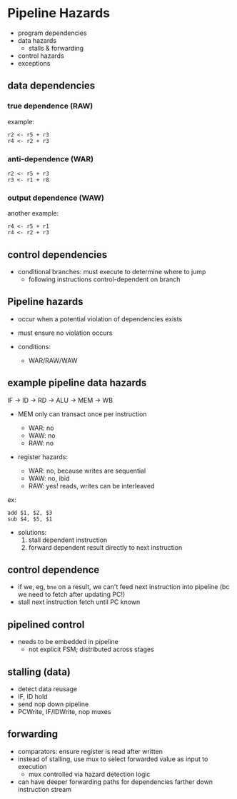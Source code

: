 # Pipeline Hazards
- program dependencies
- data hazards
	- stalls & forwarding
- control hazards
- exceptions

## data dependencies
### true dependence (RAW)
example:
```
r2 <- r5 + r3
r4 <- r2 + r3
```

### anti-dependence (WAR)
```
r2 <- r5 + r3
r3 <- r1 + r8
```

### output dependence (WAW)
another example:
```
r4 <- r5 + r1
r4 <- r2 + r3
```

## control dependencies
- conditional branches: must execute to determine where to jump
	- following instructions control-dependent on branch

## Pipeline hazards
- occur when a potential violation of dependencies exists
- must ensure no violation occurs

- conditions:
	- WAR/RAW/WAW

## example pipeline data hazards
IF -> ID -> RD -> ALU -> MEM -> WB

- MEM only can transact once per instruction
	- WAR: no
	- WAW: no
	- RAW: no

- register hazards:
	- WAR: no, because writes are sequential
	- WAW: no, ibid
	- RAW: yes! reads, writes can be interleaved

ex:
```
add $1, $2, $3
sub $4, $5, $1
```
- solutions:
	1. stall dependent instruction
	2. forward dependent result directly to next instruction

## control dependence 
- if we, eg, `bne` on a result, we can't feed next instruction into pipeline (bc we need to fetch after updating PC!)
- stall next instruction fetch until PC known

## pipelined control
- needs to be embedded in pipeline
	- not explicit FSM; distributed across stages

## stalling (data)
- detect data reusage
- IF, ID hold
- send nop down pipeline
- PCWrite, IF/IDWrite, nop muxes

## forwarding
- comparators: ensure register is read after written
- instead of stalling, use mux to select forwarded value as input to execution
	- mux controlled via hazard detection logic
- can have deeper forwarding paths for dependencies farther down instruction stream
